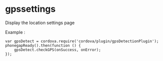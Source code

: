 gpssettings
===========

Display the location settings page

Example :

	var gpsDetect = cordova.require('cordova/plugin/gpsDetectionPlugin');
	phonegapReady().then(function () {
		gpsDetect.checkGPS(onSuccess, onError);
	});
